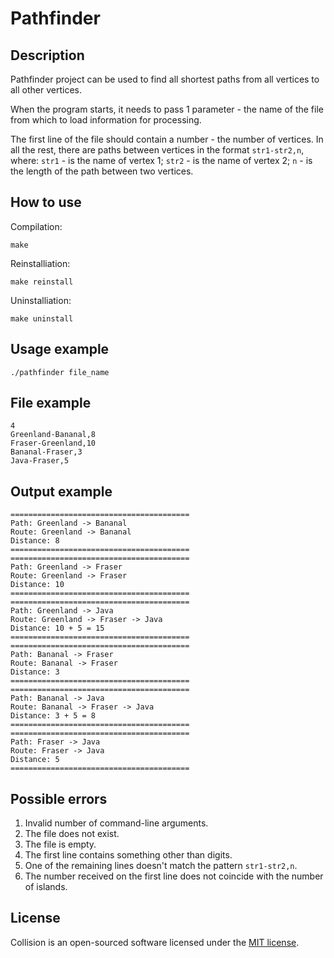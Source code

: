 # Pathfinder

## Description

Pathfinder project can be used to find all shortest paths from all vertices to all other vertices.

When the program starts, it needs to pass 1 parameter - the name of the file from which to load information for processing. 

The first line of the file should contain a number - the number of vertices. In all the rest, there are paths between vertices in the format ```str1-str2,n```, where: ```str1``` - is the name of vertex 1; ```str2``` - is the name of vertex 2; ```n``` - is the length of the path between two vertices.

## How to use

Compilation:

```
make
```

Reinstalliation:

```
make reinstall
```

Uninstalliation:

```
make uninstall
```

## Usage example

```
./pathfinder file_name
```

## File example

```
4
Greenland-Bananal,8
Fraser-Greenland,10
Bananal-Fraser,3
Java-Fraser,5
```

## Output example

```
========================================
Path: Greenland -> Bananal
Route: Greenland -> Bananal
Distance: 8
========================================
========================================
Path: Greenland -> Fraser
Route: Greenland -> Fraser
Distance: 10
========================================
========================================
Path: Greenland -> Java
Route: Greenland -> Fraser -> Java
Distance: 10 + 5 = 15
========================================
========================================
Path: Bananal -> Fraser
Route: Bananal -> Fraser
Distance: 3
========================================
========================================
Path: Bananal -> Java
Route: Bananal -> Fraser -> Java
Distance: 3 + 5 = 8
========================================
========================================
Path: Fraser -> Java
Route: Fraser -> Java
Distance: 5
========================================
```

## Possible errors

1. Invalid number of command-line arguments.
2. The file does not exist.
3. The file is empty.
4. The first line contains something other than digits.
5. One of the remaining lines doesn't match the pattern ```str1-str2,n```.
6. The number received on the first line does not coincide with the number of islands.

## License

Collision is an open-sourced software licensed under the [MIT license](LICENSE.md).
